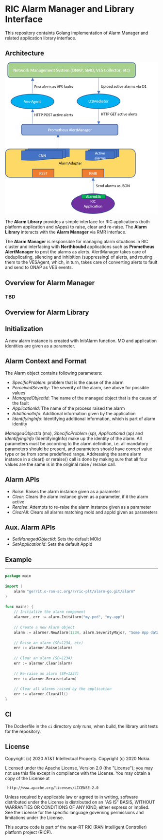 RIC Alarm Manager and Library Interface
=======================================


This repository containts Golang implementation of Alarm Manager and related application library interface.

Architecture
------------

![Architecture](assets/alarm-adapter.png)

The **Alarm Library** provides a simple interface for RIC applications (both platform application and xApps) to raise, clear and re-raise. The **Alarm Library** interacts with the **Alarm Manager** via RMR interface.

The **Alarm Manager** is responsible for managing alarm situations in RIC cluster and interfacing with **Northboubd** applications such as **Prometheus AlertManager** to post the alarms as alerts. AlertManager takes care of deduplicating, silencing and inhibition (suppressing) of alerts, and routing them to the VESAgent, which, in turn, takes care of converting alerts to fault and send to ONAP as VES events.

Overview for Alarm Manager
--------------------------

### TBD

Overview for Alarm Library
--------------------------

## Initialization

A new alarm instance is created with InitAlarm function. MO and application identities are given as a parameter.

## Alarm Context and Format

The Alarm object contains following parameters:
 * *SpecificProblem*: problem that is the cause of the alarm
 * *PerceivedSeverity*: The severity of the alarm, see above for possible values
 * *ManagedObjectId*: The name of the managed object that is the cause of the fault
 * *ApplicationId*: The name of the process raised the alarm
 * *AdditionalInfo*: Additional information given by the application
 * *IdentifyingInfo*: Identifying additional information, which is part of alarm identity

 *ManagedObjectId* (mo), *SpecificProblem* (sp), *ApplicationId* (ap) and *IdentifyingInfo* (IdentifyingInfo) make up the identity of the alarm. All parameters must be according to the alarm definition, i.e. all mandatory parameters should be present, and parameters should have correct value type or be from some predefined range. Addressing the same alarm instance in a clear() or reraise() call is done by making sure that all four values are the same is in the original raise / reraise call. 

## Alarm APIs
* *Raise*: Raises the alarm instance given as a parameter
* *Clear*: Clears the alarm instance given as a parameter, if it the alarm active
* *Reraise*: Attempts to re-raise the alarm instance given as a parameter
* *ClearAll*: Clears all alarms matching moId and appId given as parameters

## Aux. Alarm APIs
* *SetManagedObjectId*: Sets the default MOId
* *SetApplicationId*: Sets the default AppId


## Example
-------

```go
package main

import (
	alarm "gerrit.o-ran-sc.org/r/ric-plt/alarm-go.git/alarm"
)

func main() {
	// Initialize the alarm component
	alarmer, err := alarm.InitAlarm("my-pod", "my-app")

	// Create a new Alarm object
	alarm := alarmer.NewAlarm(1234, alarm.SeverityMajor, "Some App data", "eth 0 1")

	// Raise an alarm (SP=1234, etc)
	err := alarmer.Raise(alarm)

	// Clear an alarm (SP=1234)
	err := alarmer.Clear(alarm)

	// Re-raise an alarm (SP=1234)
	err := alarmer.Reraise(alarm)

	// Clear all alarms raised by the application
	err := alarmer.ClearAll()
}
```

CI
--

The Dockerfile in the `ci` directory _only_ runs, when build, the library unit tests for the repository.

License
-------
 Copyright (c) 2020 AT&T Intellectual Property.
 Copyright (c) 2020 Nokia.

 Licensed under the Apache License, Version 2.0 (the "License");
 you may not use this file except in compliance with the License.
 You may obtain a copy of the License at

     http://www.apache.org/licenses/LICENSE-2.0

 Unless required by applicable law or agreed to in writing, software
 distributed under the License is distributed on an "AS IS" BASIS,
 WITHOUT WARRANTIES OR CONDITIONS OF ANY KIND, either express or implied.
 See the License for the specific language governing permissions and
 limitations under the License.

 This source code is part of the near-RT RIC (RAN Intelligent Controller)
 platform project (RICP).



